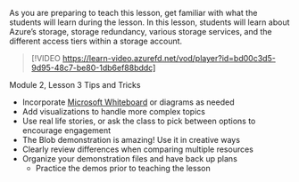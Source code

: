 

As you are preparing to teach this lesson, get familiar with what the students will learn during the lesson. In this lesson, students will learn about Azure’s storage, storage redundancy, various storage services, and the different access tiers within a storage account.
 
> [!VIDEO https://learn-video.azurefd.net/vod/player?id=bd00c3d5-9d95-48c7-be80-1db6ef88bddc]

Module 2, Lesson 3 Tips and Tricks

- Incorporate [Microsoft Whiteboard](https://aka.ms/whiteboard) or diagrams as needed
- Add visualizations to handle more complex topics
- Use real life stories, or ask the class to pick between options to encourage engagement
- The Blob demonstration is amazing! Use it in creative ways 
- Clearly review differences when comparing multiple resources
- Organize your demonstration files and have back up plans
	- Practice the demos prior to teaching the lesson
